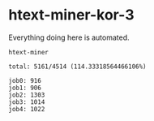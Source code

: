 # htext-miner-kor-3

Everything doing here is automated.

```
htext-miner

total: 5161/4514 (114.33318564466106%)

job0: 916
job1: 906
job2: 1303
job3: 1014
job4: 1022
```